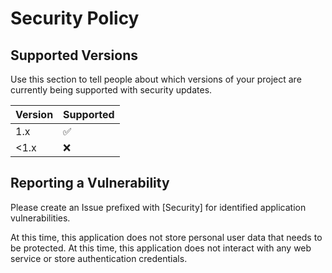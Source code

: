 # Security Policy

## Supported Versions

Use this section to tell people about which versions of your project are
currently being supported with security updates.


| Version | Supported          |
| ------- | ------------------ |
| 1.x     | :white_check_mark: |
| <1.x    | :x:                |


## Reporting a Vulnerability

Please create an Issue prefixed with [Security] for identified application vulnerabilities. 

At this time, this application does not store personal user data that needs to be protected.
At this time, this application does not interact with any web service or store authentication credentials.


